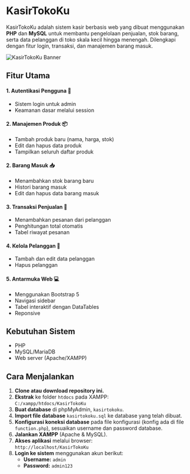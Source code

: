 # KasirTokoKu

KasirTokoKu adalah sistem kasir berbasis web yang dibuat menggunakan **PHP** dan **MySQL** untuk membantu pengelolaan penjualan, stok barang, serta data pelanggan di toko skala kecil hingga menengah. Dilengkapi dengan fitur login, transaksi, dan manajemen barang masuk.

![KasirTokoKu Banner](https://inspgr.id/app/uploads/2023/05/pixel-art-kirokaze-17.gif)

## Fitur Utama

#### 1. Autentikasi Pengguna 🔐

- Sistem login untuk admin
- Keamanan dasar melalui session

#### 2. Manajemen Produk 📦

- Tambah produk baru (nama, harga, stok)
- Edit dan hapus data produk
- Tampilkan seluruh daftar produk

#### 2. Barang Masuk 📥

- Menambahkan stok barang baru
- Histori barang masuk
- Edit dan hapus data barang masuk

#### 3. Transaksi Penjualan 🛒

- Menambahkan pesanan dari pelanggan
- Penghitungan total otomatis
- Tabel riwayat pesanan

#### 4. Kelola Pelanggan 👥

- Tambah dan edit data pelanggan
- Hapus pelanggan

#### 5. Antarmuka Web 💻

- Menggunakan Bootstrap 5
- Navigasi sidebar
- Tabel interaktif dengan DataTables
- Reponsive

## Kebutuhan Sistem

- PHP
- MySQL/MariaDB
- Web server (Apache/XAMPP)

## Cara Menjalankan

1. **Clone atau download repository ini.**
2. **Ekstrak** ke folder `htdocs` pada XAMPP:  
   `C:/xampp/htdocs/KasirTokoKu`
3. **Buat database** di phpMyAdmin, `kasirtokoku`.
4. **Import file database** `kasirtokoku.sql` ke database yang telah dibuat.
5. **Konfigurasi koneksi database** pada file konfigurasi (konfig ada di file `function.php`), sesuaikan username dan password database.
6. **Jalankan XAMPP** (Apache & MySQL).
7. **Akses aplikasi** melalui browser:  
   `http://localhost/KasirTokoKu`
8. **Login ke sistem** menggunakan akun berikut:
   - **Username:** `admin`
   - **Password:** `admin123`
